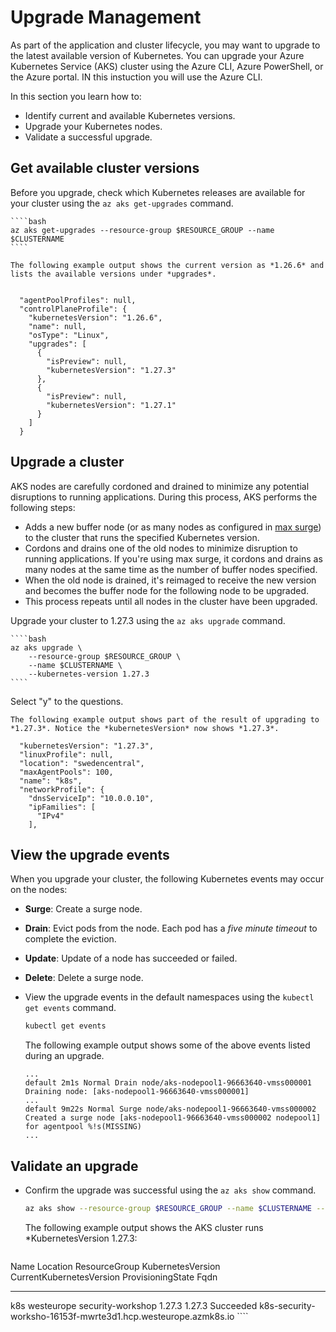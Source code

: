 # Upgrade Management

As part of the application and cluster lifecycle, you may want to upgrade to the latest available version of Kubernetes. You can upgrade your Azure Kubernetes Service (AKS) cluster using the Azure CLI, Azure PowerShell, or the Azure portal. IN this instuction you will use the Azure CLI.

In this section you learn how to:

* Identify current and available Kubernetes versions.
* Upgrade your Kubernetes nodes.
* Validate a successful upgrade.


## Get available cluster versions

Before you upgrade, check which Kubernetes releases are available for your cluster using the ````az aks get-upgrades```` command.

    ````bash
    az aks get-upgrades --resource-group $RESOURCE_GROUP --name $CLUSTERNAME
    ````

    The following example output shows the current version as *1.26.6* and lists the available versions under *upgrades*.

````output

  "agentPoolProfiles": null,
  "controlPlaneProfile": {
    "kubernetesVersion": "1.26.6",
    "name": null,
    "osType": "Linux",
    "upgrades": [
      {
        "isPreview": null,
        "kubernetesVersion": "1.27.3"
      },
      {
        "isPreview": null,
        "kubernetesVersion": "1.27.1"
      }
    ]
  }
````


## Upgrade a cluster

AKS nodes are carefully cordoned and drained to minimize any potential disruptions to running applications. During this process, AKS performs the following steps:

* Adds a new buffer node (or as many nodes as configured in [max surge](./upgrade-cluster.md#customize-node-surge-upgrade)) to the cluster that runs the specified Kubernetes version.
* Cordons and drains one of the old nodes to minimize disruption to running applications. If you're using max surge, it cordons and drains as many nodes at the same time as the number of buffer nodes specified.
* When the old node is drained, it's reimaged to receive the new version and becomes the buffer node for the following node to be upgraded.
* This process repeats until all nodes in the cluster have been upgraded.


Upgrade your cluster to 1.27.3 using the ````az aks upgrade```` command.

    ````bash
    az aks upgrade \
        --resource-group $RESOURCE_GROUP \
        --name $CLUSTERNAME \
        --kubernetes-version 1.27.3
    ````

Select "y" to the questions.


    The following example output shows part of the result of upgrading to *1.27.3*. Notice the *kubernetesVersion* now shows *1.27.3*. 

````
  "kubernetesVersion": "1.27.3",
  "linuxProfile": null,
  "location": "swedencentral",
  "maxAgentPools": 100,
  "name": "k8s",
  "networkProfile": {
    "dnsServiceIp": "10.0.0.10",
    "ipFamilies": [
      "IPv4"
    ],
````


## View the upgrade events

When you upgrade your cluster, the following Kubernetes events may occur on the nodes:
 * **Surge**: Create a surge node.
 * **Drain**: Evict pods from the node. Each pod has a *five minute timeout* to complete the eviction.
 * **Update**: Update of a node has succeeded or failed.
 * **Delete**: Delete a surge node.

* View the upgrade events in the default namespaces using the `kubectl get events` command.

    ````bash
    kubectl get events 
    ````

    The following example output shows some of the above events listed during an upgrade.

    ````output
    ...
    default 2m1s Normal Drain node/aks-nodepool1-96663640-vmss000001 Draining node: [aks-nodepool1-96663640-vmss000001]
    ...
    default 9m22s Normal Surge node/aks-nodepool1-96663640-vmss000002 Created a surge node [aks-nodepool1-96663640-vmss000002 nodepool1] for agentpool %!s(MISSING)
    ...
    ````



## Validate an upgrade

* Confirm the upgrade was successful using the ````az aks show```` command.

    ````bash
    az aks show --resource-group $RESOURCE_GROUP --name $CLUSTERNAME --output table
    ````

    The following example output shows the AKS cluster runs *KubernetesVersion 1.27.3:

    ````output
 Name    Location       ResourceGroup      KubernetesVersion    CurrentKubernetesVersion    ProvisioningState    Fqdn
------  -------------  -----------------  -------------------  --------------------------  -------------------  ----------------------------------------------------------------
k8s     westeurope     security-workshop  1.27.3               1.27.3                      Succeeded            k8s-security-worksho-16153f-mwrte3d1.hcp.westeurope.azmk8s.io
    ````

